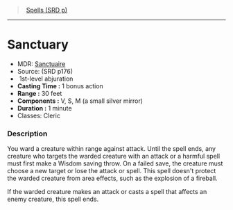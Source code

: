 ﻿---
!SpellItem
Family: SpellVO
Level: 1
Type: abjuration
CastingTime: 1 bonus action
Range: 30 feet
Components: V, S, M (a small silver mirror)
Duration: 1 minute
Classes: Cleric
Id: spells_vo.md#sanctuary
ParentLink: spells_vo.md#spells-srd-p
Name: Sanctuary
ParentName: Spells (SRD p)
NameLevel: 1
AltName: '[Sanctuaire](hd_spells_sanctuaire.md)'
Source: (SRD p176)
Attributes:
  Name: Sanctuary
  Markdown: >+
    # <!--Name-->Sanctuary<!--/Name-->


    - MDR: <!--AltName-->[Sanctuaire](hd_spells_sanctuaire.md)<!--/AltName-->

    - Source: <!--Source-->(SRD p176)<!--/Source-->

    -  <!--Level-->1<!--/Level-->st-level <!--Type-->abjuration<!--/Type-->

    - **Casting Time :** <!--CastingTime-->1 bonus action<!--/CastingTime-->

    - **Range :** <!--Range-->30 feet<!--/Range-->

    - **Components :** <!--Components-->V, S, M (a small silver mirror)<!--/Components-->

    - **Duration :** <!--Duration-->1 minute<!--/Duration-->

    - Classes: <!--Classes-->Cleric<!--/Classes-->


    ### Description


    You ward a creature within range against attack. Until the spell ends, any creature who targets the warded creature with an attack or a harmful spell must first make a Wisdom saving throw. On a failed save, the creature must choose a new target or lose the attack or spell. This spell doesn't protect the warded creature from area effects, such as the explosion of a fireball.


    If the warded creature makes an attack or casts a spell that affects an enemy creature, this spell ends.

  AltName: '[Sanctuaire](hd_spells_sanctuaire.md)'
  Source: (SRD p176)
  Level: 1
  Type: abjuration
  CastingTime: 1 bonus action
  Range: 30 feet
  Components: V, S, M (a small silver mirror)
  Duration: 1 minute
  Classes: Cleric
AttributesDictionary: >+
  Name: Sanctuary

  Markdown: >+

    # <!--Name-->Sanctuary<!--/Name-->





    - MDR: <!--AltName-->[Sanctuaire](hd_spells_sanctuaire.md)<!--/AltName-->



    - Source: <!--Source-->(SRD p176)<!--/Source-->



    -  <!--Level-->1<!--/Level-->st-level <!--Type-->abjuration<!--/Type-->



    - **Casting Time :** <!--CastingTime-->1 bonus action<!--/CastingTime-->



    - **Range :** <!--Range-->30 feet<!--/Range-->



    - **Components :** <!--Components-->V, S, M (a small silver mirror)<!--/Components-->



    - **Duration :** <!--Duration-->1 minute<!--/Duration-->



    - Classes: <!--Classes-->Cleric<!--/Classes-->





    ### Description





    You ward a creature within range against attack. Until the spell ends, any creature who targets the warded creature with an attack or a harmful spell must first make a Wisdom saving throw. On a failed save, the creature must choose a new target or lose the attack or spell. This spell doesn't protect the warded creature from area effects, such as the explosion of a fireball.





    If the warded creature makes an attack or casts a spell that affects an enemy creature, this spell ends.



  AltName: '[Sanctuaire](hd_spells_sanctuaire.md)'

  Source: (SRD p176)

  Level: 1

  Type: abjuration

  CastingTime: 1 bonus action

  Range: 30 feet

  Components: V, S, M (a small silver mirror)

  Duration: 1 minute

  Classes: Cleric

---
> [Spells (SRD p)](srd_spells.md)

---

# Sanctuary

- MDR: [Sanctuaire](hd_spells_sanctuaire.md)
- Source: (SRD p176)
-  1st-level abjuration
- **Casting Time :** 1 bonus action
- **Range :** 30 feet
- **Components :** V, S, M (a small silver mirror)
- **Duration :** 1 minute
- Classes: Cleric

### Description

You ward a creature within range against attack. Until the spell ends, any creature who targets the warded creature with an attack or a harmful spell must first make a Wisdom saving throw. On a failed save, the creature must choose a new target or lose the attack or spell. This spell doesn't protect the warded creature from area effects, such as the explosion of a fireball.

If the warded creature makes an attack or casts a spell that affects an enemy creature, this spell ends.


